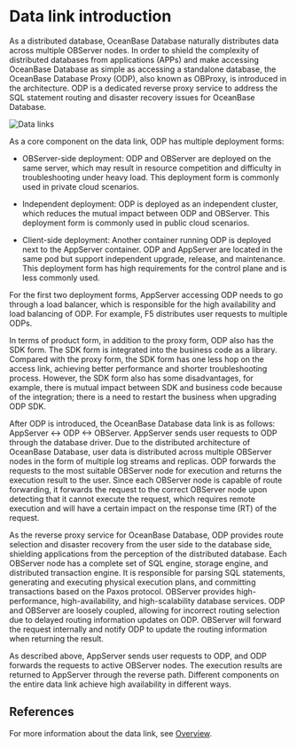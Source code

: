 # Data link introduction

As a distributed database, OceanBase Database naturally distributes data across multiple OBServer nodes. In order to shield the complexity of distributed databases from applications (APPs) and make accessing OceanBase Database as simple as accessing a standalone database, the OceanBase Database Proxy (ODP), also known as OBProxy, is introduced in the architecture. ODP is a dedicated reverse proxy service to address the SQL statement routing and disaster recovery issues for OceanBase Database.

![Data links](https://obbusiness-private.oss-cn-shanghai.aliyuncs.com/doc/img/observer-enterprise/V4.2.1/manage/odp-data-link1.jpg)

As a core component on the data link, ODP has multiple deployment forms:

* OBServer-side deployment: ODP and OBServer are deployed on the same server, which may result in resource competition and difficulty in troubleshooting under heavy load. This deployment form is commonly used in private cloud scenarios.

* Independent deployment: ODP is deployed as an independent cluster, which reduces the mutual impact between ODP and OBServer. This deployment form is commonly used in public cloud scenarios.

* Client-side deployment: Another container running ODP is deployed next to the AppServer container. ODP and AppServer are located in the same pod but support independent upgrade, release, and maintenance. This deployment form has high requirements for the control plane and is less commonly used.

For the first two deployment forms, AppServer accessing ODP needs to go through a load balancer, which is responsible for the high availability and load balancing of ODP. For example, F5 distributes user requests to multiple ODPs.

In terms of product form, in addition to the proxy form, ODP also has the SDK form. The SDK form is integrated into the business code as a library. Compared with the proxy form, the SDK form has one less hop on the access link, achieving better performance and shorter troubleshooting process. However, the SDK form also has some disadvantages, for example, there is mutual impact between SDK and business code because of the integration; there is a need to restart the business when upgrading ODP SDK.

After ODP is introduced, the OceanBase Database data link is as follows: AppServer <-> ODP <-> OBServer. AppServer sends user requests to ODP through the database driver. Due to the distributed architecture of OceanBase Database, user data is distributed across multiple OBServer nodes in the form of multiple log streams and replicas. ODP forwards the requests to the most suitable OBServer node for execution and returns the execution result to the user. Since each OBServer node is capable of route forwarding, it forwards the request to the correct OBServer node upon detecting that it cannot execute the request, which requires remote execution and will have a certain impact on the response time (RT) of the request.

<!-- ![Data links](https://obbusiness-private.oss-cn-shanghai.aliyuncs.com/doc/img/observer-enterprise/V4.0.0/user-guide/data-link.png) -->

As the reverse proxy service for OceanBase Database, ODP provides route selection and disaster recovery from the user side to the database side, shielding applications from the perception of the distributed database. Each OBServer node has a complete set of SQL engine, storage engine, and distributed transaction engine. It is responsible for parsing SQL statements, generating and executing physical execution plans, and committing transactions based on the Paxos protocol. OBServer provides high-performance, high-availability, and high-scalability database services. ODP and OBServer are loosely coupled, allowing for incorrect routing selection due to delayed routing information updates on ODP. OBServer will forward the request internally and notify ODP to update the routing information when returning the result.

As described above, AppServer sends user requests to ODP, and ODP forwards the requests to active OBServer nodes. The execution results are returned to AppServer through the reverse path. Different components on the entire data link achieve high availability in different ways.

## References

For more information about the data link, see [Overview](../../../700.reference/100.oceanbase-database-concepts/600.data-link/100.data-link-overview.md).
